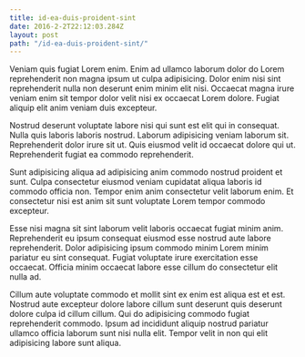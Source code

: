 ```yaml
---
title: id-ea-duis-proident-sint
date: 2016-2-2T22:12:03.284Z
layout: post
path: "/id-ea-duis-proident-sint/"
---
```


Veniam quis fugiat Lorem enim. Enim ad ullamco laborum dolor do Lorem reprehenderit non magna ipsum ut culpa adipisicing. Dolor enim nisi sint reprehenderit nulla non deserunt enim minim elit nisi. Occaecat magna irure veniam enim sit tempor dolor velit nisi ex occaecat Lorem dolore. Fugiat aliquip elit anim veniam duis excepteur.

Nostrud deserunt voluptate labore nisi qui sunt est elit qui in consequat. Nulla quis laboris laboris nostrud. Laborum adipisicing veniam laborum sit. Reprehenderit dolor irure sit ut. Quis eiusmod velit id occaecat dolore qui ut. Reprehenderit fugiat ea commodo reprehenderit.

Sunt adipisicing aliqua ad adipisicing anim commodo nostrud proident et sunt. Culpa consectetur eiusmod veniam cupidatat aliqua laboris id commodo officia non. Tempor enim anim consectetur velit laborum enim. Et consectetur nisi est anim sit sunt voluptate Lorem tempor commodo excepteur.

Esse nisi magna sit sint laborum velit laboris occaecat fugiat minim anim. Reprehenderit eu ipsum consequat eiusmod esse nostrud aute labore reprehenderit. Dolor adipisicing ipsum commodo minim Lorem minim pariatur eu sint consequat. Fugiat voluptate irure exercitation esse occaecat. Officia minim occaecat labore esse cillum do consectetur elit nulla ad.

Cillum aute voluptate commodo et mollit sint ex enim est aliqua est et est. Nostrud aute excepteur dolore labore cillum sunt deserunt quis deserunt dolore culpa id cillum cillum. Qui do adipisicing commodo fugiat reprehenderit commodo. Ipsum ad incididunt aliquip nostrud pariatur ullamco officia laborum sunt nisi nulla elit. Tempor velit in non qui elit adipisicing labore sunt aliqua.